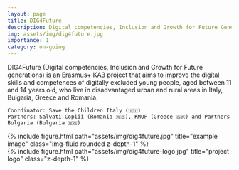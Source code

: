 ```yaml
---
layout: page
title: DIG4Future
description: Digital competencies, Inclusion and Growth for Future Generations
img: assets/img/dig4future.jpg
importance: 1
category: on-going
---
```


DIG4Future (Digital competencies, Inclusion and Growth for Future generations) is an Erasmus+ KA3 project 
that aims to improve the digital skills and competences of digitally excluded young people, 
aged between 11 and 14 years old, who live in disadvantaged urban and rural areas in Italy, Bulgaria, Greece and Romania.

    Coordinator: Save the Children Italy (🇮🇹)
    Partners: Salvati Copiii (Romania 🇷🇴), KMOP (Greece 🇬🇷) and Partners Bulgaria (Bulgaria 🇧🇬)

<div class="row justify-content-sm-center">
        <div class="col-sm mt-2 mt-md-0">
        {% include figure.html path="assets/img/dig4future.jpg" title="example image" class="img-fluid rounded z-depth-1" %}
    </div>
        <div class="col-sm mt-2 mt-md-0">
        {% include figure.html path="assets/img/dig4future-logo.jpg" title="project logo" class="z-depth-1" %}
    </div>
</div>

